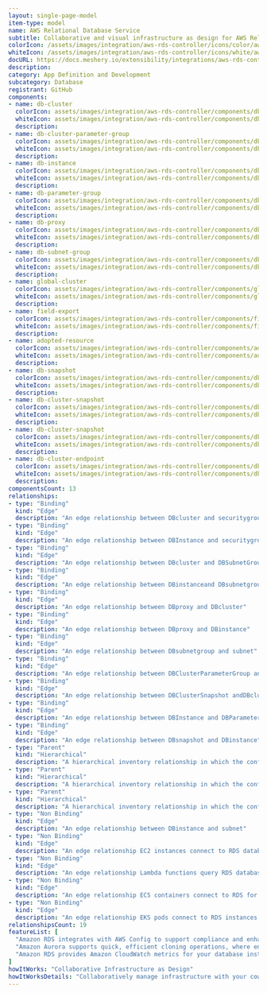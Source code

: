 ```yaml
---
layout: single-page-model
item-type: model
name: AWS Relational Database Service
subtitle: Collaborative and visual infrastructure as design for AWS Relational Database Service
colorIcon: /assets/images/integration/aws-rds-controller/icons/color/aws-rds-controller-color.svg
whiteIcon: /assets/images/integration/aws-rds-controller/icons/white/aws-rds-controller-white.svg
docURL: https://docs.meshery.io/extensibility/integrations/aws-rds-controller
description: 
category: App Definition and Development
subcategory: Database
registrant: GitHub
components: 
- name: db-cluster
  colorIcon: assets/images/integration/aws-rds-controller/components/db-cluster/icons/color/db-cluster-color.svg
  whiteIcon: assets/images/integration/aws-rds-controller/components/db-cluster/icons/white/db-cluster-white.svg
  description: 
- name: db-cluster-parameter-group
  colorIcon: assets/images/integration/aws-rds-controller/components/db-cluster-parameter-group/icons/color/db-cluster-parameter-group-color.svg
  whiteIcon: assets/images/integration/aws-rds-controller/components/db-cluster-parameter-group/icons/white/db-cluster-parameter-group-white.svg
  description: 
- name: db-instance
  colorIcon: assets/images/integration/aws-rds-controller/components/db-instance/icons/color/db-instance-color.svg
  whiteIcon: assets/images/integration/aws-rds-controller/components/db-instance/icons/white/db-instance-white.svg
  description: 
- name: db-parameter-group
  colorIcon: assets/images/integration/aws-rds-controller/components/db-parameter-group/icons/color/db-parameter-group-color.svg
  whiteIcon: assets/images/integration/aws-rds-controller/components/db-parameter-group/icons/white/db-parameter-group-white.svg
  description: 
- name: db-proxy
  colorIcon: assets/images/integration/aws-rds-controller/components/db-proxy/icons/color/db-proxy-color.svg
  whiteIcon: assets/images/integration/aws-rds-controller/components/db-proxy/icons/white/db-proxy-white.svg
  description: 
- name: db-subnet-group
  colorIcon: assets/images/integration/aws-rds-controller/components/db-subnet-group/icons/color/db-subnet-group-color.svg
  whiteIcon: assets/images/integration/aws-rds-controller/components/db-subnet-group/icons/white/db-subnet-group-white.svg
  description: 
- name: global-cluster
  colorIcon: assets/images/integration/aws-rds-controller/components/global-cluster/icons/color/global-cluster-color.svg
  whiteIcon: assets/images/integration/aws-rds-controller/components/global-cluster/icons/white/global-cluster-white.svg
  description: 
- name: field-export
  colorIcon: assets/images/integration/aws-rds-controller/components/field-export/icons/color/field-export-color.svg
  whiteIcon: assets/images/integration/aws-rds-controller/components/field-export/icons/white/field-export-white.svg
  description: 
- name: adopted-resource
  colorIcon: assets/images/integration/aws-rds-controller/components/adopted-resource/icons/color/adopted-resource-color.svg
  whiteIcon: assets/images/integration/aws-rds-controller/components/adopted-resource/icons/white/adopted-resource-white.svg
  description: 
- name: db-snapshot
  colorIcon: assets/images/integration/aws-rds-controller/components/db-snapshot/icons/color/db-snapshot-color.svg
  whiteIcon: assets/images/integration/aws-rds-controller/components/db-snapshot/icons/white/db-snapshot-white.svg
  description: 
- name: db-cluster-snapshot
  colorIcon: assets/images/integration/aws-rds-controller/components/db-cluster-snapshot/icons/color/db-cluster-snapshot-color.svg
  whiteIcon: assets/images/integration/aws-rds-controller/components/db-cluster-snapshot/icons/white/db-cluster-snapshot-white.svg
  description: 
- name: db-cluster-snapshot
  colorIcon: assets/images/integration/aws-rds-controller/components/db-cluster-snapshot/icons/color/db-cluster-snapshot-color.svg
  whiteIcon: assets/images/integration/aws-rds-controller/components/db-cluster-snapshot/icons/white/db-cluster-snapshot-white.svg
  description: 
- name: db-cluster-endpoint
  colorIcon: assets/images/integration/aws-rds-controller/components/db-cluster-endpoint/icons/color/db-cluster-endpoint-color.svg
  whiteIcon: assets/images/integration/aws-rds-controller/components/db-cluster-endpoint/icons/white/db-cluster-endpoint-white.svg
  description: 
componentsCount: 13
relationships: 
- type: "Binding"
  kind: "Edge"
  description: "An edge relationship between DBcluster and securitygroup "
- type: "Binding"
  kind: "Edge"
  description: "An edge relationship between DBInstance and securitygroup "
- type: "Binding"
  kind: "Edge"
  description: "An edge relationship between DBcluster and DBSubnetGroup "
- type: "Binding"
  kind: "Edge"
  description: "An edge relationship between DBinstanceand DBsubnetgroup"
- type: "Binding"
  kind: "Edge"
  description: "An edge relationship between DBproxy and DBcluster"
- type: "Binding"
  kind: "Edge"
  description: "An edge relationship between DBproxy and DBinstance"
- type: "Binding"
  kind: "Edge"
  description: "An edge relationship between DBsubnetgroup and subnet"
- type: "Binding"
  kind: "Edge"
  description: "An edge relationship between DBClusterParameterGroup and DBCluster"
- type: "Binding"
  kind: "Edge"
  description: "An edge relationship between DBClusterSnapshot andDBcluster"
- type: "Binding"
  kind: "Edge"
  description: "An edge relationship between DBInstance and DBParameterGroup"
- type: "Binding"
  kind: "Edge"
  description: "An edge relationship between DBsnapshot and DBinstance"
- type: "Parent"
  kind: "Hierarchical"
  description: "A hierarchical inventory relationship in which the configuration of (parent component) is patched with the configuration of (child component). "
- type: "Parent"
  kind: "Hierarchical"
  description: "A hierarchical inventory relationship in which the configuration of (parent component) is patched with the configuration of (child component). "
- type: "Parent"
  kind: "Hierarchical"
  description: "A hierarchical inventory relationship in which the configuration of (parent component) is patched with the configuration of (child component). "
- type: "Non Binding"
  kind: "Edge"
  description: "An edge relationship between DBinstance and subnet"
- type: "Non Binding"
  kind: "Edge"
  description: "An edge relationship EC2 instances connect to RDS databases via VPC networking"
- type: "Non Binding"
  kind: "Edge"
  description: "An edge relationship Lambda functions query RDS databases for data operations"
- type: "Non Binding"
  kind: "Edge"
  description: "An edge relationship ECS containers connect to RDS for application databases"
- type: "Non Binding"
  kind: "Edge"
  description: "An edge relationship EKS pods connect to RDS instances for stateful applications"
relationshipsCount: 19
featureList: [
  "Amazon RDS integrates with AWS Config to support compliance and enhance security by recording and auditing changes to the configuration of your DB instance",
  "Amazon Aurora supports quick, efficient cloning operations, where entire multi-terabyte database clusters can be cloned in minutes.",
  "Amazon RDS provides Amazon CloudWatch metrics for your database instances at no additional charge."
]
howItWorks: "Collaborative Infrastructure as Design"
howItWorksDetails: "Collaboratively manage infrastructure with your coworkers synchronously sharing the same designs."
---
```


